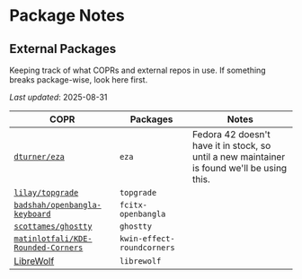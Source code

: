 # Package Notes

## External Packages

Keeping track of what COPRs and external repos in use. If something breaks package-wise, look here
first.

*Last updated*: 2025-08-31

| COPR                                                                                                           | Packages                   | Notes                                                                                       |
| -------------------------------------------------------------------------------------------------------------- | -------------------------- | ------------------------------------------------------------------------------------------- |
| [`dturner/eza`](https://copr.fedorainfracloud.org/coprs/dturner/eza/)                                          | `eza`                      | Fedora 42 doesn't have it in stock, so until a new maintainer is found we'll be using this. |
| [`lilay/topgrade`](https://copr.fedorainfracloud.org/coprs/lilay/topgrade/)                                    | `topgrade`                 |                                                                                             |
| [`badshah/openbangla-keyboard`](https://copr.fedorainfracloud.org/coprs/badshah/openbangla-keyboard/)          | `fcitx-openbangla`         |                                                                                             |
| [`scottames/ghostty`](https://copr.fedorainfracloud.org/coprs/scottames/ghostty/)                              | `ghostty`                  |                                                                                             |
| [`matinlotfali/KDE-Rounded-Corners`](https://copr.fedorainfracloud.org/coprs/matinlotfali/KDE-Rounded-Corners) | `kwin-effect-roundcorners` |                                                                                             |
| [LibreWolf](https://librewolf.net/installation/fedora/)                                                        | `librewolf`                |                                                                                             | 1 |